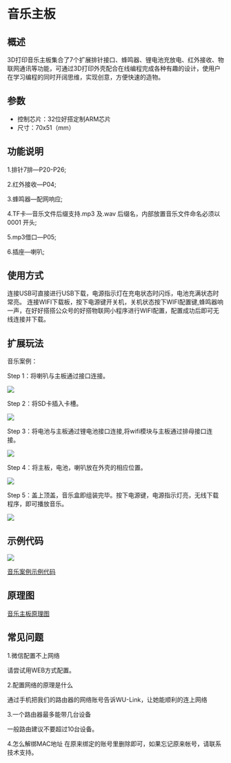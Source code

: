 # 音乐主板

## 概述

3D打印音乐主板集合了7个扩展排针接口、蜂鸣器、锂电池充放电、红外接收、物联网通讯等功能，可通过3D打印外壳配合在线编程完成各种有趣的设计，使用户在学习编程的同时开阔思维，实现创意，方便快速的造物。

## 参数

* 控制芯片：32位好搭定制ARM芯片 
* 尺寸：70x51（mm）

## 功能说明

1.排针7排—P20-P26;

2.红外接收—P04;

3.蜂鸣器—配网响应;

4.TF卡—音乐文件后缀支持.mp3 及.wav 后缀名，内部放置音乐文件命名必须以 0001 开头;

5.mp3借口—P05;

6.插座—喇叭;

## 使用方式

连接USB可直接进行USB下载，电源指示灯在充电状态时闪烁，电池充满状态时常亮。 连接WIFI下载板，按下电源键开关机，关机状态按下WIFI配置键,蜂鸣器响一声，在好好搭搭公众号的好搭物联网小程序进行WIFI配置，配置成功后即可无线连接并下载。

## 扩展玩法

音乐案例：

Step 1：将喇叭与主板通过接口连接。

![](../../.gitbook/assets/yinyue-1.JPG)

Step 2：将SD卡插入卡槽。

![](../../.gitbook/assets/yinyue-2.JPG)

Step 3：将电池与主板通过锂电池接口连接,将wifi模块与主板通过排母接口连接。

![](../../.gitbook/assets/yinyue-3.JPG)

Step 4：将主板，电池，喇叭放在外壳的相应位置。

![](../../.gitbook/assets/yinyue-5.JPG)

Step 5：盖上顶盖，音乐盒即组装完毕。按下电源键，电源指示灯亮，无线下载程序，即可播放音乐。

![](../../.gitbook/assets/yinyue-6.JPG)

## 示例代码

![](../../.gitbook/assets/yinyue-7.png)

[音乐案例示例代码](http://www.haohaodada.com/wulink-nano/index.php?id=5698)

## 原理图

[音乐主板原理图](https://github.com/Haohaodada-official/docs/blob/master/3d-da-yin-tao-jian/pdf/音乐主板.pdf)

## 常见问题

1.微信配置不上网络

请尝试用WEB方式配置。

2.配置网络的原理是什么

通过手机把我们的路由器的网络账号告诉WU-Link，让她能顺利的连上网络

3.一个路由器最多能带几台设备

一般路由建议不要超过10台设备。

4.怎么解绑MAC地址 在原来绑定的账号里删除即可，如果忘记原来帐号，请联系技术支持。


